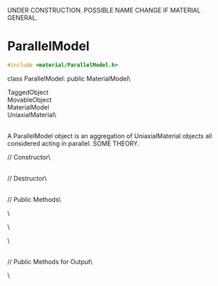 UNDER CONSTRUCTION. POSSIBLE NAME CHANGE IF MATERIAL GENERAL.

# ParallelModel 

```cpp
#include <material/ParallelModel.h>
```

class ParallelModel: public MaterialModel\

TaggedObject\
MovableObject\
MaterialModel\
UniaxialMaterial\

\
A ParallelModel object is an aggregation of UniaxialMaterial objects all
considered acting in parallel. SOME THEORY.

// Constructor\

\
// Destructor\

\
// Public Methods\

\

\

\

\
// Public Methods for Output\

\

